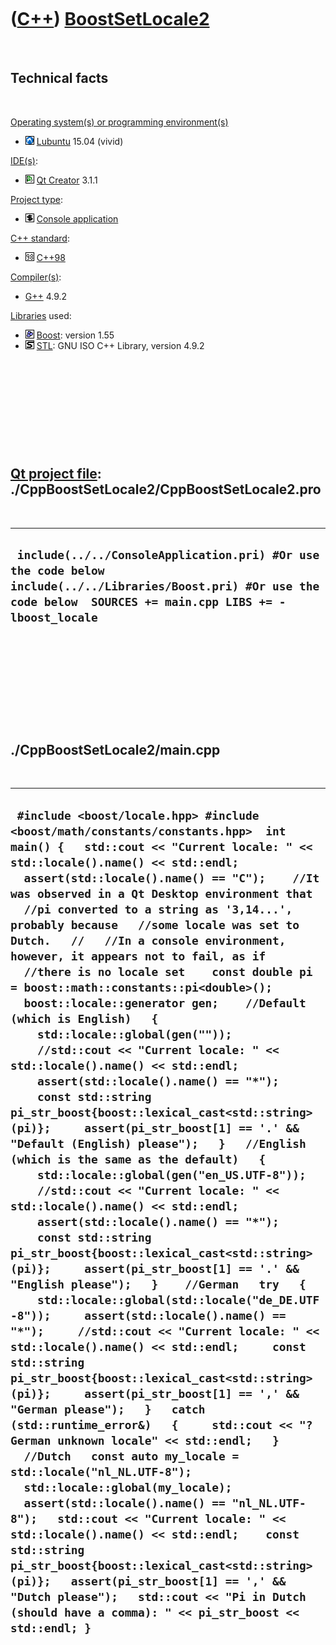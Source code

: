 
 

 

 

 

 

([C++](Cpp.md)) [BoostSetLocale2](CppBoostSetLocale2.md)
==========================================================

 

Technical facts
---------------

 

[Operating system(s) or programming environment(s)](CppOs.md)

-   ![Lubuntu](PicLubuntu.png) [Lubuntu](CppLubuntu.md) 15.04 (vivid)

[IDE(s)](CppIde.md):

-   ![Qt Creator](PicQtCreator.png) [Qt Creator](CppQtCreator.md) 3.1.1

[Project type](CppQtProjectType.md):

-   ![console](PicConsole.png) [Console
    application](CppConsoleApplication.md)

[C++ standard](CppStandard.md):

-   ![C++98](PicCpp98.png) [C++98](Cpp98.md)

[Compiler(s)](CppCompiler.md):

-   [G++](CppGpp.md) 4.9.2

[Libraries](CppLibrary.md) used:

-   ![Boost](PicBoost.png) [Boost](CppBoost.md): version 1.55
-   ![STL](PicStl.png) [STL](CppStl.md): GNU ISO C++ Library, version
    4.9.2

 

 

 

 

 

[Qt project file](CppQtProjectFile.md): ./CppBoostSetLocale2/CppBoostSetLocale2.pro
------------------------------------------------------------------------------------

 

  -----------------------------------------------------------------------------------------------------------------------------------------------------------------------
  ` include(../../ConsoleApplication.pri) #Or use the code below include(../../Libraries/Boost.pri) #Or use the code below  SOURCES += main.cpp LIBS += -lboost_locale`
  -----------------------------------------------------------------------------------------------------------------------------------------------------------------------

 

 

 

 

 

./CppBoostSetLocale2/main.cpp
-----------------------------

 

  -------------------------------------------------------------------------------------------------------------------------------------------------------------------------------------------------------------------------------------------------------------------------------------------------------------------------------------------------------------------------------------------------------------------------------------------------------------------------------------------------------------------------------------------------------------------------------------------------------------------------------------------------------------------------------------------------------------------------------------------------------------------------------------------------------------------------------------------------------------------------------------------------------------------------------------------------------------------------------------------------------------------------------------------------------------------------------------------------------------------------------------------------------------------------------------------------------------------------------------------------------------------------------------------------------------------------------------------------------------------------------------------------------------------------------------------------------------------------------------------------------------------------------------------------------------------------------------------------------------------------------------------------------------------------------------------------------------------------------------------------------------------------------------------------------------------------------------------------------------------------------------------------------------------------------------------------------------------------------------------------------------------------------------------------------------------------------------------------------------------------------------------------------
  ` #include <boost/locale.hpp> #include <boost/math/constants/constants.hpp>  int main() {   std::cout << "Current locale: " << std::locale().name() << std::endl;   assert(std::locale().name() == "C");    //It was observed in a Qt Desktop environment that   //pi converted to a string as '3,14...', probably because   //some locale was set to Dutch.   //   //In a console environment, however, it appears not to fail, as if   //there is no locale set    const double pi = boost::math::constants::pi<double>();    boost::locale::generator gen;    //Default (which is English)   {     std::locale::global(gen(""));     //std::cout << "Current locale: " << std::locale().name() << std::endl;     assert(std::locale().name() == "*");      const std::string pi_str_boost{boost::lexical_cast<std::string>(pi)};     assert(pi_str_boost[1] == '.' && "Default (English) please");   }   //English (which is the same as the default)   {     std::locale::global(gen("en_US.UTF-8"));     //std::cout << "Current locale: " << std::locale().name() << std::endl;     assert(std::locale().name() == "*");     const std::string pi_str_boost{boost::lexical_cast<std::string>(pi)};     assert(pi_str_boost[1] == '.' && "English please");   }    //German   try   {     std::locale::global(std::locale("de_DE.UTF-8"));     assert(std::locale().name() == "*");     //std::cout << "Current locale: " << std::locale().name() << std::endl;     const std::string pi_str_boost{boost::lexical_cast<std::string>(pi)};     assert(pi_str_boost[1] == ',' && "German please");   }   catch (std::runtime_error&)   {     std::cout << "?German unknown locale" << std::endl;   }    //Dutch   const auto my_locale = std::locale("nl_NL.UTF-8");   std::locale::global(my_locale);   assert(std::locale().name() == "nl_NL.UTF-8");   std::cout << "Current locale: " << std::locale().name() << std::endl;    const std::string pi_str_boost{boost::lexical_cast<std::string>(pi)};   assert(pi_str_boost[1] == ',' && "Dutch please");   std::cout << "Pi in Dutch (should have a comma): " << pi_str_boost << std::endl; }`
  -------------------------------------------------------------------------------------------------------------------------------------------------------------------------------------------------------------------------------------------------------------------------------------------------------------------------------------------------------------------------------------------------------------------------------------------------------------------------------------------------------------------------------------------------------------------------------------------------------------------------------------------------------------------------------------------------------------------------------------------------------------------------------------------------------------------------------------------------------------------------------------------------------------------------------------------------------------------------------------------------------------------------------------------------------------------------------------------------------------------------------------------------------------------------------------------------------------------------------------------------------------------------------------------------------------------------------------------------------------------------------------------------------------------------------------------------------------------------------------------------------------------------------------------------------------------------------------------------------------------------------------------------------------------------------------------------------------------------------------------------------------------------------------------------------------------------------------------------------------------------------------------------------------------------------------------------------------------------------------------------------------------------------------------------------------------------------------------------------------------------------------------------------

 

 

 

 

 

 

